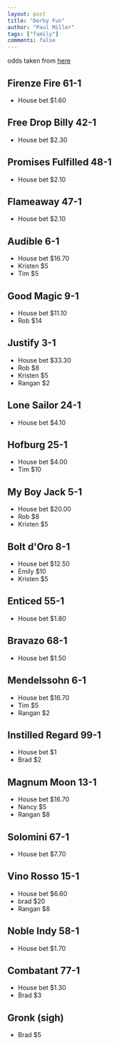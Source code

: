 ```yaml
--- 
layout: post
title: "Derby Fun"
author: "Paul Miller"
tags: ["family"]
comments: false
---
```


odds taken from [here](12:38https://www.kentuckyderby.com/horses)

## Firenze Fire 61-1
* House bet  $1.60
## Free Drop Billy 42-1 
* House bet $2.30
## Promises Fulfilled 48-1 
* House bet $2.10
## Flameaway 47-1
* House bet $2.10
## Audible 6-1 
* House bet $16.70
* Kristen $5
* Tim $5
## Good Magic 9-1 
* House bet $11.10
* Rob $14
## Justify 3-1 
* House bet $33.30
* Rob $8
* Kristen $5
* Rangan $2 
## Lone Sailor 24-1 
* House bet $4.10
## Hofburg 25-1 
* House bet $4.00
* Tim $10
## My Boy Jack 5-1 
* House bet $20.00
* Rob $8
* Kristen $5
## Bolt d'Oro 8-1 
* House bet $12.50
* Emily $10
* Kristen $5
## Enticed 55-1 
* House bet $1.80
## Bravazo 68-1 
* House bet $1.50
## Mendelssohn 6-1 
* House bet $16.70
* Tim  $5
* Rangan $2
## Instilled Regard 99-1 
* House bet $1
* Brad $2
## Magnum Moon 13-1 
* House bet $16.70
* Nancy $5
* Rangan $8
## Solomini 67-1 
* House bet $7.70
## Vino Rosso 15-1 
* House bet $6.60
* brad $20
* Rangan $8
## Noble Indy 58-1 
* House bet $1.70
## Combatant 77-1
* House bet $1.30 
* Brad $3
## Gronk (sigh)
* Brad $5

